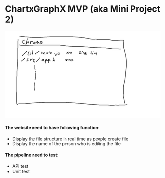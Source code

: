 # ChartxGraphX MVP (aka Mini Project 2)

![webpagege view](/readme.img/ChartGraphX_web_view.png)

#### The website need to have following function:
  - Display the file structure in real time as people create file
  - Display the name of the person who is editing the file

#### The pipeline need to test:
 - API test
 - Unit test

